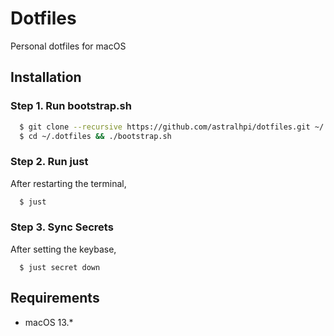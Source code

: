 # Dotfiles

Personal dotfiles for macOS

## Installation

### Step 1. Run bootstrap.sh

```bash
  $ git clone --recursive https://github.com/astralhpi/dotfiles.git ~/.dotfiles
  $ cd ~/.dotfiles && ./bootstrap.sh
```

### Step 2. Run just

After restarting the terminal,

```bash
  $ just
```

### Step 3. Sync Secrets

After setting the keybase,

```
  $ just secret down
```

## Requirements

- macOS 13.\*

